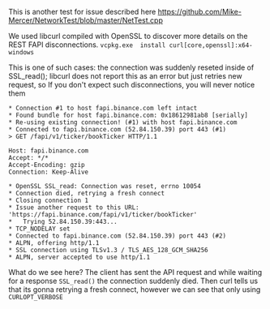 This is another test for issue described here https://github.com/Mike-Mercer/NetworkTest/blob/master/NetTest.cpp

We used libcurl compiled with OpenSSL to discover more details on the REST FAPI  disconnections.
`vcpkg.exe  install curl[core,openssl]:x64-windows`

This is one of such cases: the connection was suddenly reseted inside of SSL_read(); libcurl does not report this as an error but just retries new request, 
so If you don't expect such disconnections, you will never notice them 

```
* Connection #1 to host fapi.binance.com left intact
* Found bundle for host fapi.binance.com: 0x18612981ab8 [serially]
* Re-using existing connection! (#1) with host fapi.binance.com
* Connected to fapi.binance.com (52.84.150.39) port 443 (#1)
> GET /fapi/v1/ticker/bookTicker HTTP/1.1

Host: fapi.binance.com
Accept: */*
Accept-Encoding: gzip
Connection: Keep-Alive

* OpenSSL SSL_read: Connection was reset, errno 10054
* Connection died, retrying a fresh connect
* Closing connection 1
* Issue another request to this URL: 'https://fapi.binance.com/fapi/v1/ticker/bookTicker'
*   Trying 52.84.150.39:443...
* TCP_NODELAY set
* Connected to fapi.binance.com (52.84.150.39) port 443 (#2)
* ALPN, offering http/1.1
* SSL connection using TLSv1.3 / TLS_AES_128_GCM_SHA256
* ALPN, server accepted to use http/1.1
```

What do we see here? The client has sent the API request and while waiting for a response  `SSL_read()` the connection suddenly died.
Then curl tells us that its gonna retrying a fresh connect, however we can see that only using `CURLOPT_VERBOSE`  
